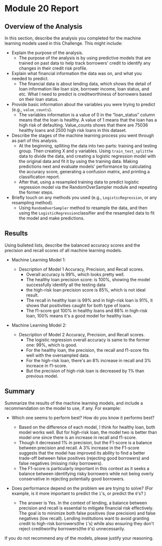# Module 20 Report

## Overview of the Analysis

In this section, describe the analysis you completed for the machine learning models used in this Challenge. This might include:

* Explain the purpose of the analysis.
  * The purpose of the analysis is by using predictive models that are trained on past data to help track borrowers' credit to identify any changes in their credit risk profile.
* Explain what financial information the data was on, and what you needed to predict.
  * The financial data is about lending data, which shows the detail of loan information like loan size, borrower income, loan status, and etc. What I need to predict is creditworthiness of borrowers based on their loan status.
* Provide basic information about the variables you were trying to predict (e.g., `value_counts`).
  * The variables information is a value of 0 in the “loan_status” column means that the loan is healthy. A value of 1 means that the loan has a high risk of defaulting. Value_counts shows that there are 75036 healthy loans and 2500 high risk loans in this dataset.
* Describe the stages of the machine learning process you went through as part of this analysis.
  * At the beginning, splliting the data into two parts: training and testing group. Then creating X and y variables. Using `train_test_splitthe` data to divide the data, and creating a logistic regression model with the original data and fit it by using the training data. Making predictions next and evaluate models' performance by calculating the accuracy score, generating a confusion matrix, and printing a classification report.
  * After that, using a resampled training data to predict logistic regression model via the RandomOverSampler module and repeating the former steps.
* Briefly touch on any methods you used (e.g., `LogisticRegression`, or any resampling method).
  * Using `RandomOverSampler` method to resample the data, and then using the `LogisticRegression`classifier and the resampled data to fit the model and make predictions.

## Results

Using bulleted lists, describe the balanced accuracy scores and the precision and recall scores of all machine learning models.

* Machine Learning Model 1:

  * Description of Model 1 Accuracy, Precision, and Recall scores.
    * Overall accuracy is 99%, which looks pretty well.
    * The healthy loan precision score:  is 100%, showing the model successfully identify all the testing data
    * the high-risk loan precision score is 85%, which is not ideal result.
    * The recall in healthy loan is 99% and in high-risk loan is 91%, it shows that positivities caught for both type of loans.
    * The f1-score got 100% in healthy loans and 88% in high-risk loan, 100% means it's a good model for healthy loan.
* Machine Learning Model 2:

  * Description of Model 2 Accuracy, Precision, and Recall scores.
    * The logistic regression overall accuracy is same to the former one: 99%, which is good.
    * For the healthy loan, the precision, the recall and f1-score fits well with the oversampled data.
    * For the high-risk loan, there's an 8% increase in recall and 3% increace in f1-score.
    * But the precision of high-risk loan is decreased by 1% than previous model.

## Summary

Summarize the results of the machine learning models, and include a recommendation on the model to use, if any. For example:

* Which one seems to perform best? How do you know it performs best?

  * Based on the difference of each model, I think for healthy loan, both model works well. But for high-risk loan, the model two is better than model one since there is an increase in recall and f1-score.
  * Though it decreased 1% in precision, but the F1-score is a balance between precision and recall. A 3% increase in the F1-score suggests that the model has improved its ability to find a better trade-off between false positives (rejecting good borrowers) and false negatives (missing risky borrowers).
  * The F1-score is particularly important in this context as it seeks a balance between identifying risky borrowers while not being overly conservative in rejecting potentially good borrowers.
* Does performance depend on the problem we are trying to solve? (For example, is it more important to predict the `1`'s, or predict the `0`'s? )

  * The answer is Yes. In the context of lending, a balance between precision and recall is essential to mitigate financial risk effectively. The goal is to minimize both false positives (low precision) and false negatives (low recall). Lending institutions want to avoid granting credit to high-risk borrowers(the `1`'s) while also ensuring they don't reject creditworthy borrowers(the `0`'s) unnecessarily.

If you do not recommend any of the models, please justify your reasoning.
